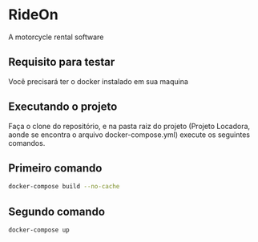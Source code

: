 # RideOn
A motorcycle rental software

## Requisito para testar

Você precisará ter o docker instalado em sua maquina

## Executando o projeto

Faça o clone do repositório, e na pasta raiz do projeto (Projeto Locadora, aonde se encontra o arquivo docker-compose.yml) execute os seguintes comandos.


## Primeiro comando
```bash
docker-compose build --no-cache
```

## Segundo comando
```bash
docker-compose up
```